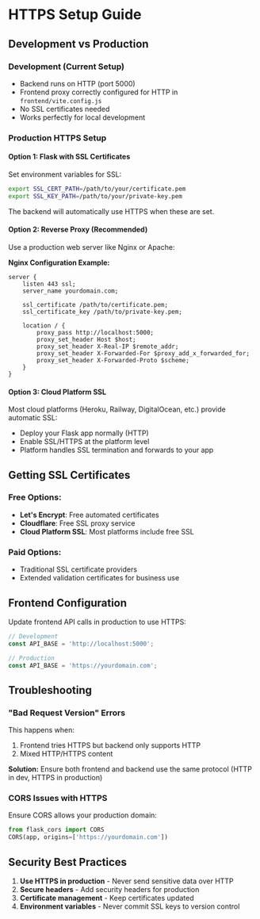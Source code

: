 # HTTPS Setup Guide

## Development vs Production

### Development (Current Setup)
- Backend runs on HTTP (port 5000)
- Frontend proxy correctly configured for HTTP in `frontend/vite.config.js`
- No SSL certificates needed
- Works perfectly for local development

### Production HTTPS Setup

#### Option 1: Flask with SSL Certificates
Set environment variables for SSL:
```bash
export SSL_CERT_PATH=/path/to/your/certificate.pem
export SSL_KEY_PATH=/path/to/your/private-key.pem
```

The backend will automatically use HTTPS when these are set.

#### Option 2: Reverse Proxy (Recommended)
Use a production web server like Nginx or Apache:

**Nginx Configuration Example:**
```nginx
server {
    listen 443 ssl;
    server_name yourdomain.com;
    
    ssl_certificate /path/to/certificate.pem;
    ssl_certificate_key /path/to/private-key.pem;
    
    location / {
        proxy_pass http://localhost:5000;
        proxy_set_header Host $host;
        proxy_set_header X-Real-IP $remote_addr;
        proxy_set_header X-Forwarded-For $proxy_add_x_forwarded_for;
        proxy_set_header X-Forwarded-Proto $scheme;
    }
}
```

#### Option 3: Cloud Platform SSL
Most cloud platforms (Heroku, Railway, DigitalOcean, etc.) provide automatic SSL:
- Deploy your Flask app normally (HTTP)
- Enable SSL/HTTPS at the platform level
- Platform handles SSL termination and forwards to your app

## Getting SSL Certificates

### Free Options:
- **Let's Encrypt**: Free automated certificates
- **Cloudflare**: Free SSL proxy service
- **Cloud Platform SSL**: Most platforms include free SSL

### Paid Options:
- Traditional SSL certificate providers
- Extended validation certificates for business use

## Frontend Configuration

Update frontend API calls in production to use HTTPS:
```javascript
// Development
const API_BASE = 'http://localhost:5000';

// Production
const API_BASE = 'https://yourdomain.com';
```

## Troubleshooting

### "Bad Request Version" Errors
This happens when:
1. Frontend tries HTTPS but backend only supports HTTP
2. Mixed HTTP/HTTPS content

**Solution:** Ensure both frontend and backend use the same protocol (HTTP in dev, HTTPS in production)

### CORS Issues with HTTPS
Ensure CORS allows your production domain:
```python
from flask_cors import CORS
CORS(app, origins=['https://yourdomain.com'])
```

## Security Best Practices

1. **Use HTTPS in production** - Never send sensitive data over HTTP
2. **Secure headers** - Add security headers for production
3. **Certificate management** - Keep certificates updated
4. **Environment variables** - Never commit SSL keys to version control